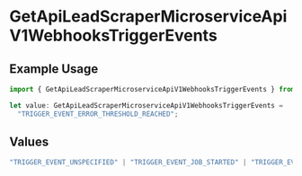 # GetApiLeadScraperMicroserviceApiV1WebhooksTriggerEvents

## Example Usage

```typescript
import { GetApiLeadScraperMicroserviceApiV1WebhooksTriggerEvents } from "oppulence-backend-sdk/models/operations";

let value: GetApiLeadScraperMicroserviceApiV1WebhooksTriggerEvents =
  "TRIGGER_EVENT_ERROR_THRESHOLD_REACHED";
```

## Values

```typescript
"TRIGGER_EVENT_UNSPECIFIED" | "TRIGGER_EVENT_JOB_STARTED" | "TRIGGER_EVENT_JOB_COMPLETED" | "TRIGGER_EVENT_JOB_FAILED" | "TRIGGER_EVENT_LEAD_FOUND" | "TRIGGER_EVENT_QUOTA_EXCEEDED" | "TRIGGER_EVENT_ERROR_THRESHOLD_REACHED" | "TRIGGER_EVENT_RATE_LIMIT_REACHED" | "TRIGGER_EVENT_DATA_VALIDATION_FAILED" | "TRIGGER_EVENT_NEW_PROXY_NEEDED" | "TRIGGER_EVENT_SCHEDULED_MAINTENANCE"
```